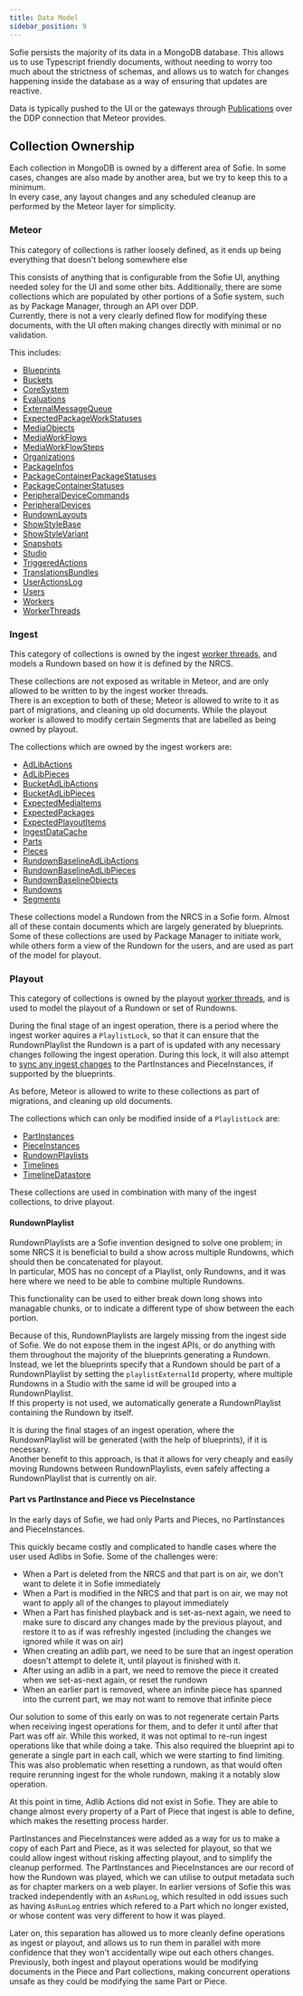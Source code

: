 ```yaml
---
title: Data Model
sidebar_position: 9
---
```


Sofie persists the majority of its data in a MongoDB database. This allows us to use Typescript friendly documents,
without needing to worry too much about the strictness of schemas, and allows us to watch for changes happening inside
the database as a way of ensuring that updates are reactive.

Data is typically pushed to the UI or the gateways through [Publications](./publications) over the DDP connection that Meteor provides.

## Collection Ownership

Each collection in MongoDB is owned by a different area of Sofie. In some cases, changes are also made by another area, but we try to keep this to a minimum.  
In every case, any layout changes and any scheduled cleanup are performed by the Meteor layer for simplicity.

### Meteor

This category of collections is rather loosely defined, as it ends up being everything that doesn't belong somewhere else

This consists of anything that is configurable from the Sofie UI, anything needed soley for the UI and some other bits. Additionally, there are some collections which are populated by other portions of a Sofie system, such as by Package Manager, through an API over DDP.  
Currently, there is not a very clearly defined flow for modifying these documents, with the UI often making changes directly with minimal or no validation.

This includes:

- [Blueprints](https://github.com/nrkno/sofie-core/blob/master/packages/corelib/src/dataModel/Blueprint.ts)
- [Buckets](https://github.com/nrkno/sofie-core/blob/master/meteor/lib/collections/Buckets.ts)
- [CoreSystem](https://github.com/nrkno/sofie-core/blob/master/meteor/lib/collections/CoreSystem.ts)
- [Evaluations](https://github.com/nrkno/sofie-core/blob/master/meteor/lib/collections/Evaluations.ts)
- [ExternalMessageQueue](https://github.com/nrkno/sofie-core/blob/master/packages/corelib/src/dataModel/ExternalMessageQueue.ts)
- [ExpectedPackageWorkStatuses](https://github.com/nrkno/sofie-core/blob/master/packages/corelib/src/dataModel/ExpectedPackageWorkStatuses.ts)
- [MediaObjects](https://github.com/nrkno/sofie-core/blob/master/packages/corelib/src/dataModel/MediaObjects.ts)
- [MediaWorkFlows](https://github.com/nrkno/sofie-core/blob/master/meteor/lib/collections/MediaWorkFlows.ts)
- [MediaWorkFlowSteps](https://github.com/nrkno/sofie-core/blob/master/meteor/lib/collections/MediaWorkFlowSteps.ts)
- [Organizations](https://github.com/nrkno/sofie-core/blob/master/meteor/lib/collections/Organization.ts)
- [PackageInfos](https://github.com/nrkno/sofie-core/blob/master/packages/corelib/src/dataModel/PackageInfos.ts)
- [PackageContainerPackageStatuses](https://github.com/nrkno/sofie-core/blob/master/packages/corelib/src/dataModel/PackageContainerPackageStatus.ts)
- [PackageContainerStatuses](https://github.com/nrkno/sofie-core/blob/master/packages/corelib/src/dataModel/PackageContainerStatus.ts)
- [PeripheralDeviceCommands](https://github.com/nrkno/sofie-core/blob/master/packages/corelib/src/dataModel/PeripheralDeviceCommand.ts)
- [PeripheralDevices](https://github.com/nrkno/sofie-core/blob/master/packages/corelib/src/dataModel/PeripheralDevice.ts)
- [RundownLayouts](https://github.com/nrkno/sofie-core/blob/master/meteor/lib/collections/RundownLayouts.ts)
- [ShowStyleBase](https://github.com/nrkno/sofie-core/blob/master/packages/corelib/src/dataModel/ShowStyleBase.ts)
- [ShowStyleVariant](https://github.com/nrkno/sofie-core/blob/master/packages/corelib/src/dataModel/ShowStyleVariant.ts)
- [Snapshots](https://github.com/nrkno/sofie-core/blob/master/meteor/lib/collections/Snapshots.ts)
- [Studio](https://github.com/nrkno/sofie-core/blob/master/packages/corelib/src/dataModel/Studio.ts)
- [TriggeredActions](https://github.com/nrkno/sofie-core/blob/master/meteor/lib/collections/TriggeredActions.ts)
- [TranslationsBundles](https://github.com/nrkno/sofie-core/blob/master/meteor/lib/collections/TranslationsBundles.ts)
- [UserActionsLog](https://github.com/nrkno/sofie-core/blob/master/meteor/lib/collections/UserActionsLog.ts)
- [Users](https://github.com/nrkno/sofie-core/blob/master/meteor/lib/collections/Users.ts)
- [Workers](https://github.com/nrkno/sofie-core/blob/master/meteor/lib/collections/Workers.ts)
- [WorkerThreads](https://github.com/nrkno/sofie-core/blob/master/packages/corelib/src/dataModel/WorkerThreads.ts)

### Ingest

This category of collections is owned by the ingest [worker threads](./worker-threads-and-locks.md), and models a Rundown based on how it is defined by the NRCS.

These collections are not exposed as writable in Meteor, and are only allowed to be written to by the ingest worker threads.  
There is an exception to both of these; Meteor is allowed to write to it as part of migrations, and cleaning up old documents. While the playout worker is allowed to modify certain Segments that are labelled as being owned by playout.

The collections which are owned by the ingest workers are:

- [AdLibActions](https://github.com/nrkno/sofie-core/blob/master/packages/corelib/src/dataModel/AdLibActions.ts)
- [AdLibPieces](https://github.com/nrkno/sofie-core/blob/master/packages/corelib/src/dataModel/AdLibPieces.ts)
- [BucketAdLibActions](https://github.com/nrkno/sofie-core/blob/master/packages/corelib/src/dataModel/BucketAdLibActions.ts)
- [BucketAdLibPieces](https://github.com/nrkno/sofie-core/blob/master/packages/corelib/src/dataModel/BucketAdLibPieces.ts)
- [ExpectedMediaItems](https://github.com/nrkno/sofie-core/blob/master/packages/corelib/src/dataModel/ExpectedMediaItems.ts)
- [ExpectedPackages](https://github.com/nrkno/sofie-core/blob/master/packages/corelib/src/dataModel/ExpectedPackages.ts)
- [ExpectedPlayoutItems](https://github.com/nrkno/sofie-core/blob/master/packages/corelib/src/dataModel/ExpectedPlayoutItems.ts)
- [IngestDataCache](https://github.com/nrkno/sofie-core/blob/master/packages/corelib/src/dataModel/IngestDataCache.ts)
- [Parts](https://github.com/nrkno/sofie-core/blob/master/packages/corelib/src/dataModel/Parts.ts)
- [Pieces](https://github.com/nrkno/sofie-core/blob/master/packages/corelib/src/dataModel/Pieces.ts)
- [RundownBaselineAdLibActions](https://github.com/nrkno/sofie-core/blob/master/packages/corelib/src/dataModel/RundownBaselineAdLibActions.ts)
- [RundownBaselineAdLibPieces](https://github.com/nrkno/sofie-core/blob/master/packages/corelib/src/dataModel/RundownBaselineAdLibPieces.ts)
- [RundownBaselineObjects](https://github.com/nrkno/sofie-core/blob/master/packages/corelib/src/dataModel/RundownBaselineObjects.ts)
- [Rundowns](https://github.com/nrkno/sofie-core/blob/master/packages/corelib/src/dataModel/Rundowns.ts)
- [Segments](https://github.com/nrkno/sofie-core/blob/master/packages/corelib/src/dataModel/Segments.ts)

These collections model a Rundown from the NRCS in a Sofie form. Almost all of these contain documents which are largely generated by blueprints.  
Some of these collections are used by Package Manager to initiate work, while others form a view of the Rundown for the users, and are used as part of the model for playout.

### Playout

This category of collections is owned by the playout [worker threads](./worker-threads-and-locks.md), and is used to model the playout of a Rundown or set of Rundowns.

During the final stage of an ingest operation, there is a period where the ingest worker aquires a `PlaylistLock`, so that it can ensure that the RundownPlaylist the Rundown is a part of is updated with any necessary changes following the ingest operation. During this lock, it will also attempt to [sync any ingest changes](./for-blueprint-developers/sync-ingest-changes) to the PartInstances and PieceInstances, if supported by the blueprints.

As before, Meteor is allowed to write to these collections as part of migrations, and cleaning up old documents.

The collections which can only be modified inside of a `PlaylistLock` are:

- [PartInstances](https://github.com/nrkno/sofie-core/blob/master/packages/corelib/src/dataModel/PartInstances.ts)
- [PieceInstances](https://github.com/nrkno/sofie-core/blob/master/packages/corelib/src/dataModel/PieceInstances.ts)
- [RundownPlaylists](https://github.com/nrkno/sofie-core/blob/master/packages/corelib/src/dataModel/RundownPlaylists.ts)
- [Timelines](https://github.com/nrkno/sofie-core/blob/master/packages/corelib/src/dataModel/Timelines.ts)
- [TimelineDatastore](https://github.com/nrkno/sofie-core/blob/master/packages/corelib/src/dataModel/TimelineDatastore.ts)

These collections are used in combination with many of the ingest collections, to drive playout.

#### RundownPlaylist

RundownPlaylists are a Sofie invention designed to solve one problem; in some NRCS it is beneficial to build a show across multiple Rundowns, which should then be concatenated for playout.  
In particular, MOS has no concept of a Playlist, only Rundowns, and it was here where we need to be able to combine multiple Rundowns.

This functionality can be used to either break down long shows into managable chunks, or to indicate a different type of show between the each portion.

Because of this, RundownPlaylists are largely missing from the ingest side of Sofie. We do not expose them in the ingest APIs, or do anything with them throughout the majority of the blueprints generating a Rundown.  
Instead, we let the blueprints specify that a Rundown should be part of a RundownPlaylist by setting the `playlistExternalId` property, where multiple Rundowns in a Studio with the same id will be grouped into a RundownPlaylist.  
If this property is not used, we automatically generate a RundownPlaylist containing the Rundown by itself.

It is during the final stages of an ingest operation, where the RundownPlaylist will be generated (with the help of blueprints), if it is necessary.  
Another benefit to this approach, is that it allows for very cheaply and easily moving Rundowns between RundownPlaylists, even safely affecting a RundownPlaylist that is currently on air.

#### Part vs PartInstance and Piece vs PieceInstance

In the early days of Sofie, we had only Parts and Pieces, no PartInstances and PieceInstances.

This quickly became costly and complicated to handle cases where the user used Adlibs in Sofie. Some of the challenges were:

- When a Part is deleted from the NRCS and that part is on air, we don't want to delete it in Sofie immediately
- When a Part is modified in the NRCS and that part is on air, we may not want to apply all of the changes to playout immediately
- When a Part has finished playback and is set-as-next again, we need to make sure to discard any changes made by the previous playout, and restore it to as if was refreshly ingested (including the changes we ignored while it was on air)
- When creating an adlib part, we need to be sure that an ingest operation doesn't attempt to delete it, until playout is finished with it.
- After using an adlib in a part, we need to remove the piece it created when we set-as-next again, or reset the rundown
- When an earlier part is removed, where an infinite piece has spanned into the current part, we may not want to remove that infinite piece

Our solution to some of this early on was to not regenerate certain Parts when receiving ingest operations for them, and to defer it until after that Part was off air. While this worked, it was not optimal to re-run ingest operations like that while doing a take. This also required the blueprint api to generate a single part in each call, which we were starting to find limiting. This was also problematic when resetting a rundown, as that would often require rerunning ingest for the whole rundown, making it a notably slow operation.

At this point in time, Adlib Actions did not exist in Sofie. They are able to change almost every property of a Part of Piece that ingest is able to define, which makes the resetting process harder.

PartInstances and PieceInstances were added as a way for us to make a copy of each Part and Piece, as it was selected for playout, so that we could allow ingest without risking affecting playout, and to simplify the cleanup performed. The PartInstances and PieceInstances are our record of how the Rundown was played, which we can utilise to output metadata such as for chapter markers on a web player. In earlier versions of Sofie this was tracked independently with an `AsRunLog`, which resulted in odd issues such as having `AsRunLog` entries which refered to a Part which no longer existed, or whose content was very different to how it was played.

Later on, this separation has allowed us to more cleanly define operations as ingest or playout, and allows us to run them in parallel with more confidence that they won't accidentally wipe out each others changes. Previously, both ingest and playout operations would be modifying documents in the Piece and Part collections, making concurrent operations unsafe as they could be modifying the same Part or Piece.
